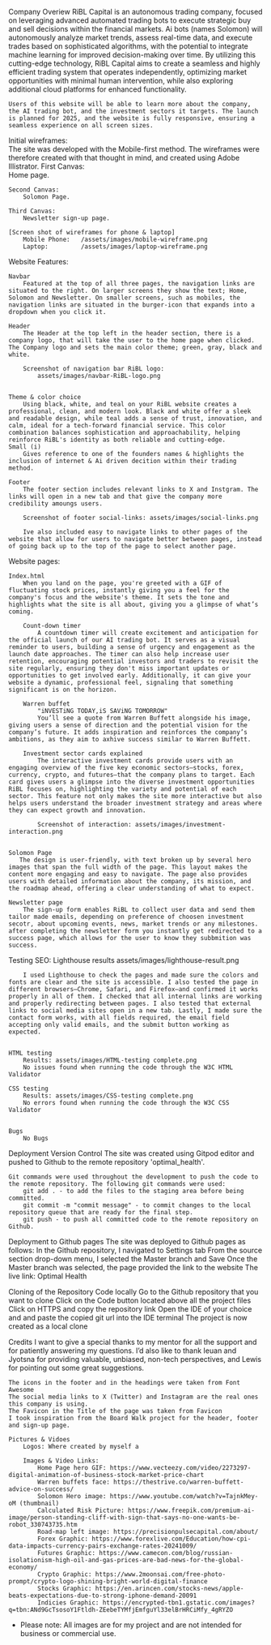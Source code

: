 Company Overiew 
    RiBL Capital is an autonomous trading company, focused on leveraging advanced automated trading bots to execute strategic buy and sell decisions within the financial markets. Ai bots (names Solomon) will autonomously analyze market trends, assess real-time data, and execute trades based on sophisticated algorithms, with the potential to integrate machine learning for improved decision-making over time. By utilizing this cutting-edge technology, RiBL Capital aims to create a seamless and highly efficient trading system that operates independently, optimizing market opportunities with minimal human intervention, while also exploring additional cloud platforms for enhanced functionality.

    Users of this website will be able to learn more about the company, the AI trading bot, and the investment sectors it targets. The launch is planned for 2025, and the website is fully responsive, ensuring a seamless experience on all screen sizes.


Initial wireframes:    
    The site was developed with the Mobile-first method. The wireframes were therefore created with that thought in mind, and created using Adobe Illistrator. 
    First Canvas:  
        Home page.

    Second Canvas: 
        Solomon Page. 

    Third Canvas: 
        Newsletter sign-up page. 

    [Screen shot of wireframes for phone & laptop] 
        Mobile Phone:   /assets/images/mobile-wireframe.png
        Laptop:         /assets/images/laptop-wireframe.png


Website Features: 

    Navbar
        Featured at the top of all three pages, the navigation links are situated to the right. On larger screens they show the text; Home, Solomon and Newsletter. On smaller screens, such as mobiles, the navigation links are situated in the burger-icon that expands into a dropdown when you click it.

    Header
        The Header at the top left in the header section, there is a company logo, that will take the user to the home page when clicked. The Company logo and sets the main color theme; green, gray, black and white.
            
        Screenshot of navigation bar RiBL logo:     
            assets/images/navbar-RiBL-logo.png    
    
    
    Theme & color choice
        Using black, white, and teal on your RiBL website creates a professional, clean, and modern look. Black and white offer a sleek and readable design, while teal adds a sense of trust, innovation, and calm, ideal for a tech-forward financial service. This color combination balances sophistication and approachability, helping reinforce RiBL's identity as both reliable and cutting-edge.
    Small (i)
        Gives reference to one of the founders names & highlights the inclusion of internet & Ai driven decition within their trading method.

    Footer
        The footer section includes relevant links to X and Instgram. The links will open in a new tab and that give the company more credibility amoungs users.

        Screenshot of footer social-links: assets/images/social-links.png

        Ive also included easy to navigate links to other pages of the website that allow for users to navigate better between pages, instead of going back up to the top of the page to select another page. 


Website pages:

    Index.html
        When you land on the page, you're greeted with a GIF of fluctuating stock prices, instantly giving you a feel for the company's focus and the website's theme. It sets the tone and highlights what the site is all about, giving you a glimpse of what’s coming.

        Count-down timer 
            A countdown timer will create excitement and anticipation for the official launch of our AI trading bot. It serves as a visual reminder to users, building a sense of urgency and engagement as the launch date approaches. The timer can also help increase user retention, encouraging potential investors and traders to revisit the site regularly, ensuring they don't miss important updates or opportunities to get involved early. Additionally, it can give your website a dynamic, professional feel, signaling that something significant is on the horizon.

        Warren buffet 
            "iNVESTiNG TODAY,iS SAViNG TOMORROW"
            You’ll see a quote from Warren Buffett alongside his image, giving users a sense of direction and the potential vision for the company’s future. It adds inspiration and reinforces the company’s ambitions, as they aim to axhive success similar to Warren Buffett.
            
        Investment sector cards explained 
            The interactive investment cards provide users with an engaging overview of the five key economic sectors—stocks, forex, currency, crypto, and futures—that the company plans to target. Each card gives users a glimpse into the diverse investment opportunities RiBL focuses on, highlighting the variety and potential of each sector. This feature not only makes the site more interactive but also helps users understand the broader investment strategy and areas where they can expect growth and innovation.
            
            Screenshot of interaction: assets/images/investment-interaction.png
            

    Solomon Page
       The design is user-friendly, with text broken up by several hero images that span the full width of the page. This layout makes the content more engaging and easy to navigate. The page also provides users with detailed information about the company, its mission, and the roadmap ahead, offering a clear understanding of what to expect.

    Newsletter page
        The sign-up form enables RiBL to collect user data and send them tailor made emails, depending on preference of choosen investment secotr, about upcoming events, news, market trends or any milestones. after completing the newsletter form you instantly get redirected to a success page, which allows for the user to know they subbmition was success. 



Testing
    SEO: Lighthouse results 
        assets/images/lighthouse-result.png

        I used Lighthouse to check the pages and made sure the colors and fonts are clear and the site is accessible. I also tested the page in different browsers—Chrome, Safari, and Firefox—and confirmed it works properly in all of them. I checked that all internal links are working and properly redirecting between pages. I also tested that external links to social media sites open in a new tab. Lastly, I made sure the contact form works, with all fields required, the email field accepting only valid emails, and the submit button working as expected.


    HTML testing
        Results: assets/images/HTML-testing complete.png
        No issues found when running the code through the W3C HTML Validator

    CSS testing 
        Results: assets/images/CSS-testing complete.png
        No errors found when running the code through the W3C CSS Validator


    Bugs
        No Bugs



Deployment 
    Version Control
    The site was created using Gitpod editor and pushed to Github to the remote repository 'optimal_health'.
    
    Git commands were used throughout the development to push the code to the remote repository. The following git commands were used:
        git add . - to add the files to the staging area before being committed.
        git commit -m "commit message" - to commit changes to the local repository queue that are ready for the final step.
        git push - to push all committed code to the remote repository on Github.


Deployment to Github pages
    The site was deployed to Github pages as follows:
        In the Github repository, I navigated to Settings tab
        From the source section drop-down menu, I selected the Master branch and Save
        Once the Master branch was selected, the page provided the link to the website
        The live link: Optimal Health

Cloning of the Repository Code locally
    Go to the Github repository that you want to clone
    Click on the Code button located above all the project files
    Click on HTTPS and copy the repository link
    Open the IDE of your choice and and paste the copied git url into the IDE terminal
    The project is now created as a local clone


Credits
    I want to give a special thanks to my mentor for all the support and for patiently answering my questions. I’d also like to thank Ieuan and Jyotsna for providing valuable, unbiased, non-tech perspectives, and Lewis for pointing out some great suggestions.

    The icons in the footer and in the headings were taken from Font Awesome
    The social media links to X (Twitter) and Instagram are the real ones this company is using.
    The Favicon in the Title of the page was taken from Favicon
    I took inspiration from the Board Walk project for the header, footer and sign-up page.

    Pictures & Vidoes 
        Logos: Where created by myself a

        Images & Video Links:
            Home Page hero GIF: https://www.vecteezy.com/video/2273297-digital-animation-of-business-stock-market-price-chart 
            Warren buffets face: https://thestrive.co/warren-buffett-advice-on-success/
            Solomon Hero image: https://www.youtube.com/watch?v=TajnkMey-oM (thumbnail)
            Calculated Risk Picture: https://www.freepik.com/premium-ai-image/person-standing-cliff-with-sign-that-says-no-one-wants-be-robot_330743735.htm
            Road-map left image: https://precisionpulsecapital.com/about/
            Forex Graphic: https://www.forexlive.com/Education/how-cpi-data-impacts-currency-pairs-exchange-rates-20241009/
            Futures Graphic: https://www.camecon.com/blog/russian-isolationism-high-oil-and-gas-prices-are-bad-news-for-the-global-economy/
            Crypto Graphic: https://www.2moonsai.com/free-photo-prompt/crypto-logo-shining-bright-world-digital-finance
            Stocks Graphic: https://en.arincen.com/stocks-news/apple-beats-expectations-due-to-strong-iphone-demand-20091
            Indicies Graphic: https://encrypted-tbn1.gstatic.com/images?q=tbn:ANd9GcTsosoY1Ftldh-ZEebeTYMfjEmfguYl33elBrHRCiMfy_4gRYZO


* Please note:
    All images are for my project and are not intended for business or commercial use.